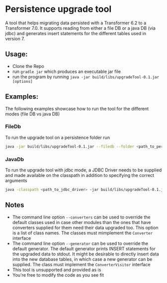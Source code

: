# Persistence upgrade tool

A tool that helps migrating data persisted with a Transformer 6.2 to a Transformer 7.0. It supports reading from either a file DB or a java DB (via jdbc) and generates insert statements for the different tables used in version 7. 

## Usage:
 - Clone the Repo
 - run `gradle jar` which produces an executable jar file
 - run the program by running `java -jar build/libs/upgradeTool-0.1.jar [options]`
 
## Examples:
The following examples showcase how to run the tool for the different modes (file DB vs java DB)
### FileDb
To run the upgrade tool on a persistence folder run 
```bash
java -jar build/libs/upgradeTool-0.1.jar --filedb --folder <path_to_persistence_folder>
```

### JavaDb
To run the upgrade tool with jdbc mode, a JDBC Driver needs to be supplied and made available on the classpath in addition to specifying the correct arguments
```bash
java -classpath <path_to_jdbc_driver> -jar build/libs/upgradeTool-0.1.jar --driver <driverName> --url <jdbc url> --user <jdbc user> --password <jdbc password> --table <table to upgrade data from> --colums <pers_key column name> <pers_val column name>
```

## Notes
- The command line option `--converters` can be used to override the default classes used in case other modules than the ones that have converters supplied for them need their data upgraded too. This option is a list of class names. The classes must mimplement the `Converter` interface
- The command line option `--generator` can be used to override the default generator. The default generator prints INSERT statements for the upgraded data to stdout. It might be desirable to directly insert data into the new database tables, in which case a new generator can be supplied. The class must implement the `ConverterVisitor` interface
- This tool is unsupported and provided as is
- You're free to modify the code as you see fit

